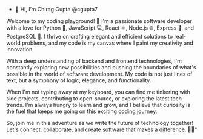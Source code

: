 - 👋 Hi, I’m Chirag Gupta @cgupta7

Welcome to my coding playground! 🚀 I'm a passionate software developer with a love for Python 🐍, JavaScript 💻, React ⚛️, Node.js 🌐, Express 🚀, and PostgreSQL 🐘. I thrive on crafting elegant and efficient solutions to real-world problems, and my code is my canvas where I paint my creativity and innovation.

With a deep understanding of backend and frontend technologies, I'm constantly exploring new possibilities and pushing the boundaries of what's possible in the world of software development. My code is not just lines of text, but a symphony of logic, elegance, and functionality.

When I'm not typing away at my keyboard, you can find me tinkering with side projects, contributing to open-source, or exploring the latest tech trends. I'm always hungry to learn and grow, and I believe that curiosity is the fuel that keeps me going on this exciting coding journey.

So, join me in this adventure as we write the future of technology together! Let's connect, collaborate, and create software that makes a difference. 🚀✨"

<!---
cgupta7/cgupta7 is a ✨ special ✨ repository because its `README.md` (this file) appears on your GitHub profile.
You can click the Preview link to take a look at your changes.
--->
